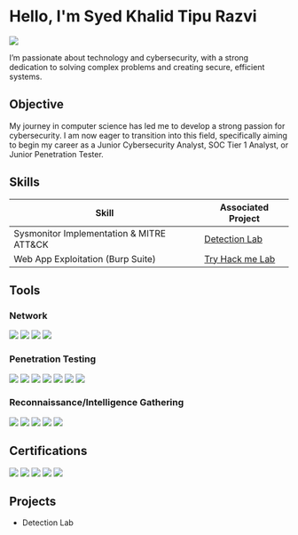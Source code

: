 # Hello, I'm Syed Khalid Tipu Razvi
<a href="https://linkedin.com/in/sktr13055"><img src="https://img.shields.io/badge/-LinkedIn-0072b1?&style=for-the-badge&logo=linkedin&logoColor=white" /></a>

I’m passionate about technology and cybersecurity, with a strong dedication to solving complex problems and creating secure, efficient systems.

## Objective


My journey in computer science has led me to develop a strong passion for cybersecurity. I am now eager to transition into this field, specifically aiming to begin my career as a Junior Cybersecurity Analyst, SOC Tier 1 Analyst, or Junior Penetration Tester.

## Skills


| Skill                                         | Associated Project         |
|-----------------------------------------------|----------------------------|
| Sysmonitor Implementation & MITRE ATT&CK          | <a href="https://google.com">Detection Lab</a>|
| Web App Exploitation (Burp Suite) | <a href="https://medium.com/@SKTR13055/tryhackme-agent-t-quick-rce-writeup-remediation-1597b9fb0ee6">Try Hack me Lab</a>|

## Tools
### Network
<div>
    <img src="https://img.shields.io/badge/-Wireshark-1679A7?&style=for-the-badge&logo=Wireshark&logoColor=white" />
    <img src="https://img.shields.io/badge/-Ettercap-8B0000?&style=for-the-badge&logo=windows%20terminal&logoColor=white" />
    <img src="https://img.shields.io/badge/-tcpdump-555555?&style=for-the-badge&logo=linux&logoColor=white" />
    <img src="https://img.shields.io/badge/-Netcat%20(nc)-2F4F4F?&style=for-the-badge&logo=Terminal&logoColor=white" />
</div>

### Penetration Testing
<div>
    <img src="https://img.shields.io/badge/-Metasploit-3C3C3D?&style=for-the-badge&logo=Metasploit&logoColor=white" />
    <img src="https://img.shields.io/badge/-Nmap-4682B4?&style=for-the-badge&logo=Nmap&logoColor=white" />
    <img src="https://img.shields.io/badge/-Burp%20Suite-FF6633?&style=for-the-badge&logo=Burp%20Suite&logoColor=white" />
    <img src="https://img.shields.io/badge/-Nessus-009639?&style=for-the-badge&logo=Tenable&logoColor=white" />
    <img src="https://img.shields.io/badge/-Kali%20Linux-557C94?&style=for-the-badge&logo=Kali%20Linux&logoColor=white" />
    <img src="https://img.shields.io/badge/-ffuf-0A0A0A?&style=for-the-badge&logo=windows%20terminal&logoColor=white" />
    <img src="https://img.shields.io/badge/-RustScan-000000?&style=for-the-badge&logo=rust&logoColor=white" />
</div>

### Reconnaissance/Intelligence Gathering
<div>
    <img src="https://img.shields.io/badge/-Recon--ng-DC143C?&style=for-the-badge&logo=Red%20Hat&logoColor=white" />
    <img src="https://img.shields.io/badge/-SpiderFoot-2E8B57?&style=for-the-badge&logo=Spider&logoColor=white" />
    <img src="https://img.shields.io/badge/-Shodan-F50057?&style=for-the-badge&logo=Shodan&logoColor=white" />
    <img src="https://img.shields.io/badge/-nslookup-4682B4?&style=for-the-badge&logo=Windows%20Terminal&logoColor=white" />
    <img src="https://img.shields.io/badge/-WHOIS-FF8C00?&style=for-the-badge&logo=Internet%20Explorer&logoColor=white" />
</div>


## Certifications
<div>
<img src="https://img.shields.io/badge/-Security%2B-FF0000?&style=for-the-badge&logo=CompTIA&logoColor=white" />
<img src="https://img.shields.io/badge/-Google%20Cybersecurity%20(Coursera)-2A73CC?&style=for-the-badge&logo=Coursera&logoColor=white"/>
<img src="https://img.shields.io/badge/-Cisco%20Intro%20to%20Cybersecurity-1BA0D8?&style=for-the-badge&logo=Cisco&logoColor=white"/>
<img src="https://img.shields.io/badge/-Cisco%20Cybersecurity%20Essentials-0072C6?&style=for-the-badge&logo=Cisco&logoColor=white"/>
<img src="https://img.shields.io/badge/-NPTEL%20Ethical%20Hacking%20(Elite%2BGold)-228B22?&style=for-the-badge&logo=NPTEL&logoColor=white"/>


</div>

## Projects
- Detection Lab

